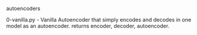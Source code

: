 autoencoders

0-vanilla.py - Vanilla Autoencoder that simply encodes and decodes in one model as an autoencoder. returns encoder, decoder, autoencoder.

